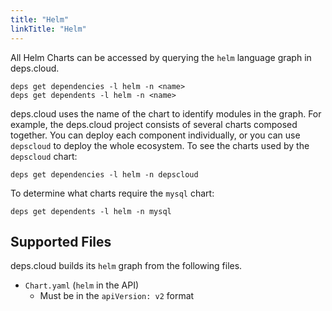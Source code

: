 ```yaml
---
title: "Helm"
linkTitle: "Helm"
---
```


All Helm Charts can be accessed by querying the `helm` language graph in deps.cloud.

```shell script
deps get dependencies -l helm -n <name>
deps get dependents -l helm -n <name>
```

deps.cloud uses the name of the chart to identify modules in the graph.
For example, the deps.cloud project consists of several charts composed together.
You can deploy each component individually, or you can use `depscloud` to deploy the whole ecosystem.
To see the charts used by the `depscloud` chart: 

```shell script
deps get dependencies -l helm -n depscloud
```

To determine what charts require the `mysql` chart:

```shell script
deps get dependents -l helm -n mysql
```

## Supported Files

deps.cloud builds its `helm` graph from the following files.

* `Chart.yaml` (`helm` in the API)
  * Must be in the `apiVersion: v2` format

